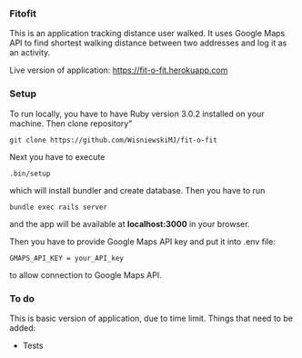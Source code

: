 ### Fitofit
This is an application tracking distance user walked. It uses Google Maps API to
find shortest walking distance between two addresses and log it as an activity.

Live version of application: https://fit-o-fit.herokuapp.com

### Setup

To run locally, you have to have Ruby version 3.0.2 installed on your machine.
Then clone repository"
```
git clone https://github.com/WisniewskiMJ/fit-o-fit
```
Next you have to execute 
```
.bin/setup
```
which will install bundler and create database. 
Then you have to run 
```
bundle exec rails server
```
and the app will be available at __localhost:3000__ in your browser.

Then you have to provide Google Maps API key and put it into .env file:
```
GMAPS_API_KEY = your_API_key
```
to allow connection to Google Maps API.

### To do

This is basic version of application, due to time limit. Things that need to be added:

* Tests